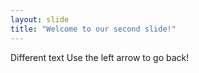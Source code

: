 ```yaml
---
layout: slide
title: "Welcome to our second slide!"
---
```

Different text
Use the left arrow to go back!
